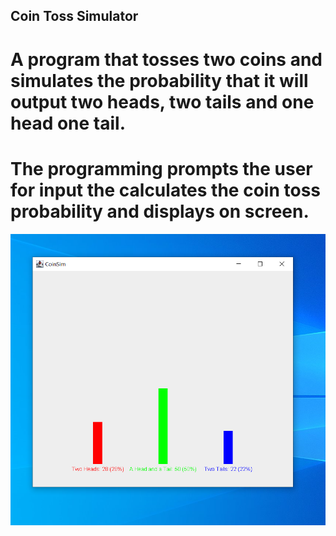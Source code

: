 ## Coin Toss Simulator

# A program that tosses two coins and simulates the probability that it will output two heads, two tails and one head one tail. 

# The programming prompts the user for input the calculates the coin toss probability and displays on screen. 



![alt text](https://github.com/AsmaKarakra/CoinTossSimulator-/blob/main/CoinSimPic.PNG)
